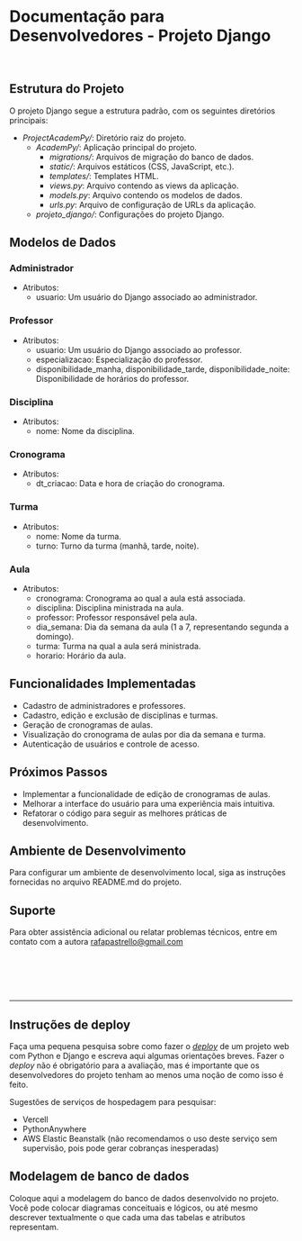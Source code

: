 # Documentação para Desenvolvedores - Projeto Django

<br/>

## Estrutura do Projeto

O projeto Django segue a estrutura padrão, com os seguintes diretórios principais:

- *ProjectAcademPy/*: Diretório raiz do projeto.
  - *AcademPy/*: Aplicação principal do projeto.
    - *migrations/*: Arquivos de migração do banco de dados.
    - *static/*: Arquivos estáticos (CSS, JavaScript, etc.).
    - *templates/*: Templates HTML.
    - *views.py*: Arquivo contendo as views da aplicação.
    - *models.py*: Arquivo contendo os modelos de dados.
    - *urls.py*: Arquivo de configuração de URLs da aplicação.
  - *projeto_django/*: Configurações do projeto Django.

## Modelos de Dados

### Administrador

- Atributos:
  - usuario: Um usuário do Django associado ao administrador.

### Professor

- Atributos:
  - usuario: Um usuário do Django associado ao professor.
  - especializacao: Especialização do professor.
  - disponibilidade_manha, disponibilidade_tarde, disponibilidade_noite: Disponibilidade de horários do professor.

### Disciplina

- Atributos:
  - nome: Nome da disciplina.

### Cronograma

- Atributos:
  - dt_criacao: Data e hora de criação do cronograma.

### Turma

- Atributos:
  - nome: Nome da turma.
  - turno: Turno da turma (manhã, tarde, noite).

### Aula

- Atributos:
  - cronograma: Cronograma ao qual a aula está associada.
  - disciplina: Disciplina ministrada na aula.
  - professor: Professor responsável pela aula.
  - dia_semana: Dia da semana da aula (1 a 7, representando segunda a domingo).
  - turma: Turma na qual a aula será ministrada.
  - horario: Horário da aula.

## Funcionalidades Implementadas

- Cadastro de administradores e professores.
- Cadastro, edição e exclusão de disciplinas e turmas.
- Geração de cronogramas de aulas.
- Visualização do cronograma de aulas por dia da semana e turma.
- Autenticação de usuários e controle de acesso.

## Próximos Passos

- Implementar a funcionalidade de edição de cronogramas de aulas.
- Melhorar a interface do usuário para uma experiência mais intuitiva.
- Refatorar o código para seguir as melhores práticas de desenvolvimento.

## Ambiente de Desenvolvimento

Para configurar um ambiente de desenvolvimento local, siga as instruções fornecidas no arquivo README.md do projeto.

## Suporte

Para obter assistência adicional ou relatar problemas técnicos, entre em contato com a autora rafapastrello@gmail.com

<br/><br/><br/><br/>

---

## Instruções de deploy

Faça uma pequena pesquisa sobre como fazer o [*deploy*](https://en.wikipedia.org/wiki/Software_deployment) de um projeto web com Python e Django e escreva aqui algumas orientações breves.  Fazer o *deploy* não é obrigatório para a avaliação, mas é importante que os desenvolvedores do projeto tenham ao menos uma noção de como isso é feito.

Sugestões de serviços de hospedagem para pesquisar:
* Vercell
* PythonAnywhere
* AWS Elastic Beanstalk (não recomendamos o uso deste serviço sem supervisão, pois pode gerar cobranças inesperadas)

## Modelagem de banco de dados

Coloque aqui a modelagem do banco de dados desenvolvido no projeto. Você pode colocar diagramas conceituais e lógicos, ou até mesmo descrever textualmente o que cada uma das tabelas e atributos representam. 
